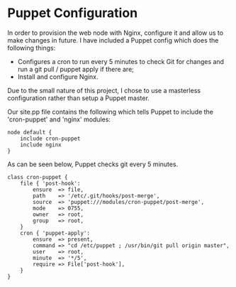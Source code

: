 # Puppet Configuration

In order to provision the web node with Nginx, configure it and allow us to make changes in future. I have included a Puppet config which does the following things:

- Configures a cron to run every 5 minutes to check Git for changes and run a git pull / puppet apply if there are;
- Install and configure Nginx.

Due to the small nature of this project, I chose to use a masterless configuration rather than setup a Puppet master.

Our site.pp file contains the following which tells Puppet to include the 'cron-puppet' and 'nginx' modules:

```puppet
node default {
    include cron-puppet
    include nginx
}
```

As can be seen below, Puppet checks git every 5 minutes.

```puppet
class cron-puppet {
    file { 'post-hook':
        ensure  => file,
        path    => '/etc/.git/hooks/post-merge',
        source  => 'puppet:///modules/cron-puppet/post-merge',
        mode    => 0755,
        owner   => root,
        group   => root,
    }
    cron { 'puppet-apply':
        ensure  => present,
        command => "cd /etc/puppet ; /usr/bin/git pull origin master",
        user    => root,
        minute  => '*/5',
        require => File['post-hook'],
    }
}
```
